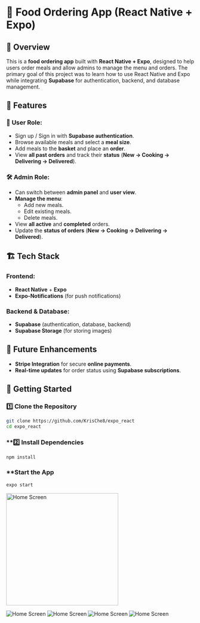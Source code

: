 # 🍔 Food Ordering App (React Native + Expo)

## 📌 Overview

This is a **food ordering app** built with **React Native + Expo**, designed to help users order meals and allow admins to manage the menu and orders. The primary goal of this project was to learn how to use React Native and Expo while integrating **Supabase** for authentication, backend, and database management.

## 🚀 Features

### 👤 **User Role:**

- Sign up / Sign in with **Supabase authentication**.
- Browse available meals and select a **meal size**.
- Add meals to the **basket** and place an **order**.
- View **all past orders** and track their **status** (**New → Cooking → Delivering → Delivered**).

### 🛠️ **Admin Role:**

- Can switch between **admin panel** and **user view**.
- **Manage the menu**:
  - Add new meals.
  - Edit existing meals.
  - Delete meals.
- View **all active** and **completed** orders.
- Update the **status of orders** (**New → Cooking → Delivering → Delivered**).

## 🏗️ Tech Stack

### **Frontend:**

- **React Native** + **Expo**
- **Expo-Notifications** (for push notifications)

### **Backend & Database:**

- **Supabase** (authentication, database, backend)
- **Supabase Storage** (for storing images)

## 📌 Future Enhancements

- **Stripe Integration** for secure **online payments**.
- **Real-time updates** for order status using **Supabase subscriptions**.

## 🚀 Getting Started

### **1️⃣ Clone the Repository**

```sh
git clone https://github.com/KrisChe8/expo_react
cd expo_react
```

### \*\*2️⃣ Install Dependencies

```sh
npm install
```

### \*\*Start the App

```sh
expo start
```

<img src="assets/screenshots/1.jpg" alt="Home Screen" width="300"/>

![Home Screen](assets/screenshots/1.jpg)
![Home Screen](assets/screenshots/2.jpg)
![Home Screen](assets/screenshots/3.jpg)
![Home Screen](assets/screenshots/4.jpg)
